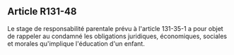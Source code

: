 Article R131-48
----
Le stage de responsabilité parentale prévu à l'article 131-35-1 a pour objet de
rappeler au condamné les obligations juridiques, économiques, sociales et
morales qu'implique l'éducation d'un enfant.
